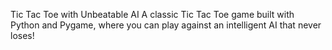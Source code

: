 Tic Tac Toe with Unbeatable AI
A classic Tic Tac Toe game built with Python and Pygame, where you can play against an intelligent AI that never loses!
